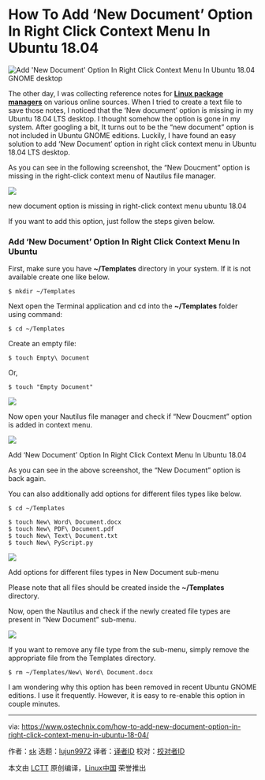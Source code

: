 [#]: collector: (lujun9972)
[#]: translator: (scvoet)
[#]: reviewer: ( )
[#]: publisher: ( )
[#]: url: ( )
[#]: subject: (How To Add ‘New Document’ Option In Right Click Context Menu In Ubuntu 18.04)
[#]: via: (https://www.ostechnix.com/how-to-add-new-document-option-in-right-click-context-menu-in-ubuntu-18-04/)
[#]: author: (sk https://www.ostechnix.com/author/sk/)

How To Add ‘New Document’ Option In Right Click Context Menu In Ubuntu 18.04
======

![Add 'New Document' Option In Right Click Context Menu In Ubuntu 18.04 GNOME desktop][1]

The other day, I was collecting reference notes for [**Linux package managers**][2] on various online sources. When I tried to create a text file to save those notes, I noticed that the ‘New document’ option is missing in my Ubuntu 18.04 LTS desktop. I thought somehow the option is gone in my system. After googling a bit, It turns out to be the “new document” option is not included in Ubuntu GNOME editions. Luckily, I have found an easy solution to add ‘New Document’ option in right click context menu in Ubuntu 18.04 LTS desktop.

As you can see in the following screenshot, the “New Doucment” option is missing in the right-click context menu of Nautilus file manager.

![][3]

new document option is missing in right-click context menu ubuntu 18.04

If you want to add this option, just follow the steps given below.

### Add ‘New Document’ Option In Right Click Context Menu In Ubuntu

First, make sure you have **~/Templates** directory in your system. If it is not available create one like below.

```
$ mkdir ~/Templates
```

Next open the Terminal application and cd into the **~/Templates** folder using command:

```
$ cd ~/Templates
```

Create an empty file:

```
$ touch Empty\ Document
```

Or,

```
$ touch "Empty Document"
```

![][4]

Now open your Nautilus file manager and check if “New Doucment” option is added in context menu.

![][5]

Add ‘New Document’ Option In Right Click Context Menu In Ubuntu 18.04

As you can see in the above screenshot, the “New Document” option is back again.

You can also additionally add options for different files types like below.

```
$ cd ~/Templates

$ touch New\ Word\ Document.docx
$ touch New\ PDF\ Document.pdf
$ touch New\ Text\ Document.txt
$ touch New\ PyScript.py
```

![][6]

Add options for different files types in New Document sub-menu

Please note that all files should be created inside the **~/Templates** directory.

Now, open the Nautilus and check if the newly created file types are present in “New Document” sub-menu.

![][7]

If you want to remove any file type from the sub-menu, simply remove the appropriate file from the Templates directory.

```
$ rm ~/Templates/New\ Word\ Document.docx
```

I am wondering why this option has been removed in recent Ubuntu GNOME editions. I use it frequently. However, it is easy to re-enable this option in couple minutes.

--------------------------------------------------------------------------------

via: https://www.ostechnix.com/how-to-add-new-document-option-in-right-click-context-menu-in-ubuntu-18-04/

作者：[sk][a]
选题：[lujun9972][b]
译者：[译者ID](https://github.com/译者ID)
校对：[校对者ID](https://github.com/校对者ID)

本文由 [LCTT](https://github.com/LCTT/TranslateProject) 原创编译，[Linux中国](https://linux.cn/) 荣誉推出

[a]: https://www.ostechnix.com/author/sk/
[b]: https://github.com/lujun9972
[1]: https://www.ostechnix.com/wp-content/uploads/2019/07/Add-New-Document-Option-In-Right-Click-Context-Menu-1-720x340.png
[2]: https://www.ostechnix.com/linux-package-managers-compared-appimage-vs-snap-vs-flatpak/
[3]: https://www.ostechnix.com/wp-content/uploads/2019/07/new-document-option-missing.png
[4]: https://www.ostechnix.com/wp-content/uploads/2019/07/Create-empty-document-in-Templates-directory.png
[5]: https://www.ostechnix.com/wp-content/uploads/2019/07/Add-New-Document-Option-In-Right-Click-Context-Menu-In-Ubuntu.png
[6]: https://www.ostechnix.com/wp-content/uploads/2019/07/Add-options-for-different-files-types.png
[7]: https://www.ostechnix.com/wp-content/uploads/2019/07/Add-New-Document-Option-In-Right-Click-Context-Menu.png
